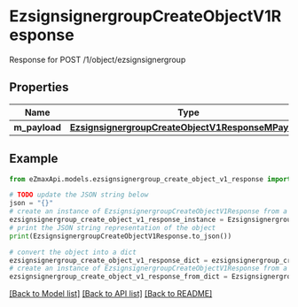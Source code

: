 # EzsignsignergroupCreateObjectV1Response

Response for POST /1/object/ezsignsignergroup

## Properties

Name | Type | Description | Notes
------------ | ------------- | ------------- | -------------
**m_payload** | [**EzsignsignergroupCreateObjectV1ResponseMPayload**](EzsignsignergroupCreateObjectV1ResponseMPayload.md) |  | 

## Example

```python
from eZmaxApi.models.ezsignsignergroup_create_object_v1_response import EzsignsignergroupCreateObjectV1Response

# TODO update the JSON string below
json = "{}"
# create an instance of EzsignsignergroupCreateObjectV1Response from a JSON string
ezsignsignergroup_create_object_v1_response_instance = EzsignsignergroupCreateObjectV1Response.from_json(json)
# print the JSON string representation of the object
print(EzsignsignergroupCreateObjectV1Response.to_json())

# convert the object into a dict
ezsignsignergroup_create_object_v1_response_dict = ezsignsignergroup_create_object_v1_response_instance.to_dict()
# create an instance of EzsignsignergroupCreateObjectV1Response from a dict
ezsignsignergroup_create_object_v1_response_from_dict = EzsignsignergroupCreateObjectV1Response.from_dict(ezsignsignergroup_create_object_v1_response_dict)
```
[[Back to Model list]](../README.md#documentation-for-models) [[Back to API list]](../README.md#documentation-for-api-endpoints) [[Back to README]](../README.md)


